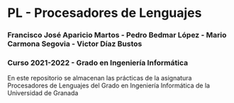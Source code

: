 # PL - Procesadores de Lenguajes
### Francisco José Aparicio Martos - Pedro Bedmar López - Mario Carmona Segovia - Victor Díaz Bustos
### Curso 2021-2022 - Grado en Ingeniería Informática

En este repositorio se almacenan las prácticas de la asignatura Procesadores de Lenguajes del Grado en Ingeniería Informática de la Universidad de Granada
